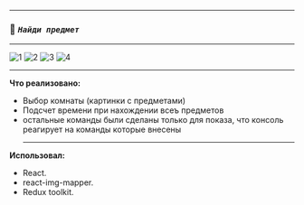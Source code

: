 ____
 ### :mag_right: *`Найди предмет`*
____
![1](https://user-images.githubusercontent.com/95306473/183505948-473a182a-32ab-411b-b76d-65ccc02cfe1f.png)
![2](https://user-images.githubusercontent.com/95306473/183505970-70f9045a-00ae-4f50-9fea-f406006cec73.png)
![3](https://user-images.githubusercontent.com/95306473/183505996-0d76f134-36a7-4725-b8c2-43755a3520b7.png)
![4](https://user-images.githubusercontent.com/95306473/183506019-5d9566f8-42a8-4f2b-a3ed-f517963fd373.png)
____
**Что реализовано:**
- Выбор комнаты (картинки с предметами)
- Подсчет времени при нахождении всеъ предметов
- остальные команды были сделаны только для показа, что консоль реагирует на команды которые внесены
  ____
**Использовал:**
- React.
- react-img-mapper.
- Redux toolkit.

